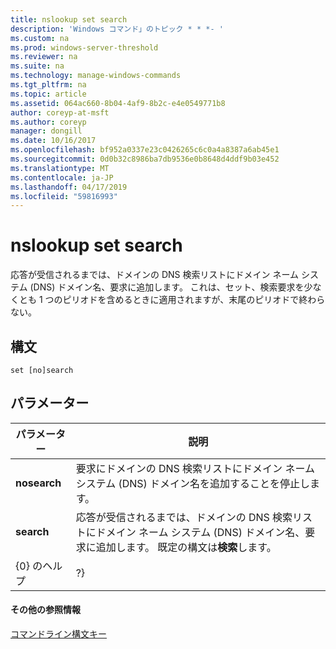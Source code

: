 ```yaml
---
title: nslookup set search
description: 'Windows コマンド」のトピック * * *- '
ms.custom: na
ms.prod: windows-server-threshold
ms.reviewer: na
ms.suite: na
ms.technology: manage-windows-commands
ms.tgt_pltfrm: na
ms.topic: article
ms.assetid: 064ac660-8b04-4af9-8b2c-e4e0549771b8
author: coreyp-at-msft
ms.author: coreyp
manager: dongill
ms.date: 10/16/2017
ms.openlocfilehash: bf952a0337e23c0426265c6c0a4a8387a6ab45e1
ms.sourcegitcommit: 0d0b32c8986ba7db9536e0b8648d4ddf9b03e452
ms.translationtype: MT
ms.contentlocale: ja-JP
ms.lasthandoff: 04/17/2019
ms.locfileid: "59816993"
---
```

# <a name="nslookup-set-search"></a>nslookup set search



応答が受信されるまでは、ドメインの DNS 検索リストにドメイン ネーム システム (DNS) ドメイン名、要求に追加します。 これは、セット、検索要求を少なくとも 1 つのピリオドを含めるときに適用されますが、末尾のピリオドで終わらない。

## <a name="syntax"></a>構文

```
set [no]search
```

## <a name="parameters"></a>パラメーター

|パラメーター|説明|
|---------|-----------|
|**nosearch**|要求にドメインの DNS 検索リストにドメイン ネーム システム (DNS) ドメイン名を追加することを停止します。|
|**search**|応答が受信されるまでは、ドメインの DNS 検索リストにドメイン ネーム システム (DNS) ドメイン名、要求に追加します。 既定の構文は**検索**します。|
|{0} のヘルプ | ?}|簡単な概要を表示します。 **nslookup**サブコマンドします。|

#### <a name="additional-references"></a>その他の参照情報

[コマンドライン構文キー](command-line-syntax-key.md)
